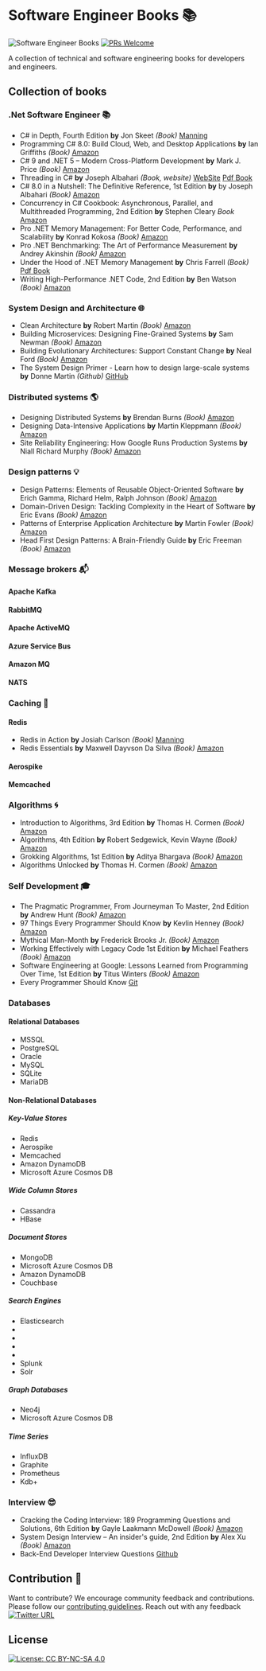 # Software Engineer Books :books:

![Software Engineer Books](https://img.shields.io/badge/-Software%20Engineer%20Books-002157?style=flat-square&logo=GitBook)
[![PRs Welcome](https://img.shields.io/badge/PRs-welcome-brightgreen.svg)](http://makeapullrequest.com)

A collection of technical and software engineering books for developers and engineers.

## Collection of books

### .Net Software Engineer :books:
- C# in Depth, Fourth Edition **by** Jon Skeet *(Book)* [Manning](https://www.manning.com/books/c-sharp-in-depth-fourth-edition)
- Programming C# 8.0: Build Cloud, Web, and Desktop Applications **by** Ian Griffiths *(Book)* [Amazon](https://www.amazon.com/Programming-8-0-Windows-Desktop-Applications/dp/1492056812)
- C# 9 and .NET 5 – Modern Cross-Platform Development **by** Mark J. Price *(Book)* [Amazon](https://www.amazon.com/NET-Cross-Platform-Development-intelligent-Framework/dp/180056810X/)
- Threading in C# **by** Joseph Albahari *(Book, website)* [WebSite](http://www.albahari.com/threading/) [Pdf Book](http://www.albahari.info/threading/threading.pdf)
- C# 8.0 in a Nutshell: The Definitive Reference, 1st Edition **by** by Joseph Albahari *(Book)* [Amazon](https://www.amazon.com/gp/product/1492051136)
- Concurrency in C# Cookbook: Asynchronous, Parallel, and Multithreaded Programming, 2nd Edition **by** Stephen Cleary *Book* [Amazon](https://www.amazon.com/Concurrency-Cookbook-Asynchronous-Multithreaded-Programming/dp/149205450X)
- Pro .NET Memory Management: For Better Code, Performance, and Scalability **by** Konrad Kokosa *(Book)* [Amazon](https://www.amazon.com/Pro-NET-Memory-Management-Performance/dp/148424026X/)
- Pro .NET Benchmarking: The Art of Performance Measurement **by** Andrey Akinshin *(Book)* [Amazon](https://www.amazon.com/gp/product/B07TP275JT/)
- Under the Hood of .NET Memory Management **by** Chris Farrell *(Book)* [Pdf Book](https://www.red-gate.com/simple-talk/wp-content/uploads/RedGateBooks/ChrisFarrell/Under_the_Hood_of_NET_Management.pdf)
- Writing High-Performance .NET Code, 2nd Edition **by** Ben Watson *(Book)* [Amazon](https://www.amazon.com/Writing-High-Performance-NET-Code-Watson/dp/0990583457/)

### System Design and Architecture :globe_with_meridians:
- Clean Architecture **by** Robert Martin *(Book)* [Amazon](https://www.amazon.com/Clean-Architecture-Craftsmans-Software-Structure/dp/0134494164)
- Building Microservices: Designing Fine-Grained Systems **by** Sam Newman *(Book)* [Amazon](https://www.amazon.com/Building-Microservices-Designing-Fine-Grained-Systems/dp/1491950358)
- Building Evolutionary Architectures: Support Constant Change **by** Neal Ford *(Book)* [Amazon](https://www.amazon.com/Building-Evolutionary-Architectures-Support-Constant/dp/1491986360)
- The System Design Primer - Learn how to design large-scale systems **by** Donne Martin *(Github)* [GitHub](https://github.com/donnemartin/system-design-primer)

### Distributed systems :earth_americas:
- Designing Distributed Systems **by** Brendan Burns *(Book)* [Amazon](https://www.amazon.com/Designing-Distributed-Systems-Patterns-Paradigms/dp/1491983647)
- Designing Data-Intensive Applications **by** Martin Kleppmann *(Book)* [Amazon](https://www.amazon.com/Designing-Data-Intensive-Applications-Reliable-Maintainable/dp/1449373321)
- Site Reliability Engineering: How Google Runs Production Systems **by** Niall Richard Murphy *(Book)* [Amazon](https://www.amazon.com/Site-Reliability-Engineering-Production-Systems/dp/149192912X)

### Design patterns :bulb:
- Design Patterns: Elements of Reusable Object-Oriented Software **by** Erich Gamma, Richard Helm, Ralph Johnson *(Book)*  [Amazon](https://www.amazon.com/Design-Patterns-Elements-Reusable-Object-Oriented/dp/0201633612)
- Domain-Driven Design: Tackling Complexity in the Heart of Software **by**  Eric Evans *(Book)*  [Amazon](https://www.amazon.com/Domain-Driven-Design-Tackling-Complexity-Software/dp/0321125215/)
- Patterns of Enterprise Application Architecture **by** Martin Fowler *(Book)* [Amazon](https://www.amazon.com/Patterns-Enterprise-Application-Architecture-Martin/dp/0321127420/)
- Head First Design Patterns: A Brain-Friendly Guide **by**  Eric Freeman *(Book)* [Amazon](https://www.amazon.com/Head-First-Design-Patterns-Brain-Friendly/dp/0596007124/)

### Message brokers :mailbox_with_mail:
#### Apache Kafka
#### RabbitMQ
#### Apache ActiveMQ
#### Azure Service Bus
#### Amazon MQ
#### NATS 

### Caching :musical_note:
#### Redis
- Redis in Action **by** Josiah Carlson *(Book)* [Manning](https://www.manning.com/books/redis-in-action)
- Redis Essentials **by** Maxwell Dayvson Da Silva *(Book)* [Amazon](https://www.amazon.com/Redis-Essentials-Maxwell-Dayvson-Silva/dp/1784392456)
#### Aerospike
#### Memcached

### Algorithms :cyclone:
- Introduction to Algorithms, 3rd Edition **by** Thomas H. Cormen *(Book)* [Amazon](https://www.amazon.com/Introduction-Algorithms-Edition-Thomas-Cormen/dp/0262033844)
- Algorithms, 4th Edition **by** Robert Sedgewick, Kevin Wayne *(Book)* [Amazon](https://www.amazon.com/Algorithms-4th-Edition-Robert-Sedgewick/dp/032157351X)
- Grokking Algorithms, 1st Edition **by** Aditya Bhargava *(Book)* [Amazon](https://www.amazon.com/Grokking-Algorithms-illustrated-programmers-curious/dp/1617292230)
- Algorithms Unlocked **by** Thomas H. Cormen *(Book)* [Amazon](https://www.amazon.com/Algorithms-Unlocked-Press-Thomas-Cormen/dp/0262518805)

### Self Development :mortar_board:
- The Pragmatic Programmer, From Journeyman To Master, 2nd Edition **by** Andrew Hunt *(Book)* [Amazon](https://www.amazon.com/Pragmatic-Programmer-journey-mastery-Anniversary/dp/0135957052)
- 97 Things Every Programmer Should Know **by** Kevlin Henney *(Book)* [Amazon](https://www.amazon.com/Things-Every-Programmer-Should-Know/dp/0596809484)
- Mythical Man-Month **by** Frederick Brooks Jr. *(Book)* [Amazon](https://www.amazon.com/Mythical-Man-Month-Software-Engineering-Anniversary/dp/0201835959)
- Working Effectively with Legacy Code 1st Edition **by** Michael Feathers *(Book)* [Amazon](https://www.amazon.com/Working-Effectively-Legacy-Michael-Feathers/dp/0131177052)
- Software Engineering at Google: Lessons Learned from Programming Over Time, 1st Edition **by** Titus Winters *(Book)* [Amazon](https://www.amazon.com/Software-Engineering-Google-Lessons-Programming/dp/1492082791)
- Every Programmer Should Know [Git](https://github.com/mtdvio/every-programmer-should-know)

### Databases
#### Relational Databases
- MSSQL
- PostgreSQL
- Oracle
- MySQL
- SQLite 
- MariaDB

#### Non-Relational Databases
##### Key-Value Stores
- Redis
- Aerospike
- Memcached
- Amazon DynamoDB
- Microsoft Azure Cosmos DB
##### Wide Column Stores
- Cassandra 
- HBase 
##### Document Stores
- MongoDB
- Microsoft Azure Cosmos DB
- Amazon DynamoDB
- Couchbase 
##### Search Engines
- Elasticsearch
 - 
 - 
 - 
 - 
- Splunk
- Solr
##### Graph Databases
- Neo4j 
- Microsoft Azure Cosmos DB
##### Time Series
- InfluxDB
- Graphite
- Prometheus
- Kdb+

### Interview :sunglasses:
- Cracking the Coding Interview: 189 Programming Questions and Solutions, 6th Edition **by** Gayle Laakmann McDowell *(Book)* [Amazon](https://www.amazon.com/Cracking-Coding-Interview-Programming-Questions/dp/0984782850)
- System Design Interview – An insider's guide, 2nd Edition **by** Alex Xu *(Book)* [Amazon](https://www.amazon.com/System-Design-Interview-insiders-Second/dp/B08CMF2CQF)
- Back-End Developer Interview Questions [Github](https://github.com/arialdomartini/Back-End-Developer-Interview-Questions#tdd)

## Contribution :raised_hands:
Want to contribute? We encourage community feedback and contributions. Please follow our [contributing guidelines](/master/CONTRIBUTING.md).
Reach out with any feedback [![Twitter URL](https://img.shields.io/twitter/url/https/twitter.com/PRomashchenko.svg?style=social&label=Follow%20%40PRomashchenko)](https://twitter.com/PRomashchenko)

## License
[![License: CC BY-NC-SA 4.0](https://img.shields.io/badge/License-CC%20BY--NC--SA%204.0-lightgrey.svg)](https://creativecommons.org/licenses/by-nc-sa/4.0/)